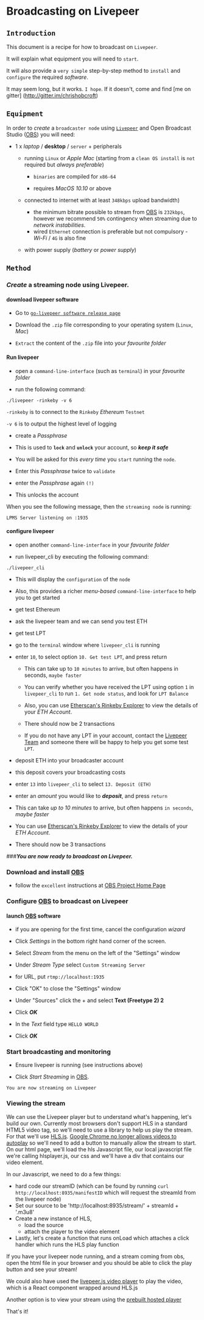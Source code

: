 # Broadcasting on Livepeer

## `Introduction`

This document is a recipe for how to broadcast on `Livepeer`.

It will explain what equipment you will need to `start`.

It will also provide a `very simple` step-by-step method to `install` and `configure` the required _software_.

It may seem long, but it works. `I hope`. If it doesn't, come and find [me on gitter] (http://gitter.im/chrishobcroft)

## `Equipment`

In order to _create_ a `broadcaster node` using [`Livepeer`](http://livepeer.org) and Open Broadcast Studio ([OBS](http://obsproject.com)) you will need:

- 1 x _laptop_ / **desktop** / `server` + peripherals

  - running `Linux` or _Apple Mac_ (starting from a `clean OS install` is `not` required but _always preferable_)

    - `binaries` are compiled for `x86-64`

    - requires _MacOS 10.10_ or above

  - connected to internet with at least `348kbps` upload bandwidth)

    - the minimum bitrate possible to stream from  [OBS](http://obsproject.com) is `232kbps`, however we recommend `50%` contingency when streaming due to _network instabilities_.
    - wired `Ethernet` connection is preferable but not compulsory - _Wi-Fi_ / `4G` is also fine

  - with power supply (_battery_ or _power supply_)

## `Method`

### _Create_ a streaming node using Livepeer.

#### download livepeer software

- Go to [`go-livepeer software release page`](https://github.com/livepeer/go-livepeer/releases)

- Download the `.zip` file corresponding to your operating system (`Linux`, _Mac_)

- `Extract` the content of the `.zip` file into your _favourite folder_

#### Run livepeer

- open a `command-line-interface` (such as `terminal`) in your _favourite folder_

- run the following command:

```
./livepeer -rinkeby -v 6
```

`-rinkeby` is to connect to the `Rinkeby` _Ethereum_ `Testnet`

`-v 6` is to output the highest level of logging

- create a _Passphrase_

 - This is used to **`lock`** and **`unlock`** your account, so _**keep it safe**_
 - You will be asked for this _every time_ you `start` running the `node`.
 - Enter this _Passphrase_ twice to `validate`


- enter the _Passphrase_ again `(!)`

 - This unlocks the account

When you see the following message, then the `streaming node` is running:

```
LPMS Server listening on :1935
```

#### configure livepeer

- open another `command-line-interface` in your _favourite folder_

- run livepeer_cli by executing the following command:

```
./livepeer_cli
```

- This will display the `configuration` of the `node`
- Also, this provides a richer _menu-based_ `command-line-interface` to help you to get started

- get test Ethereum

- ask the livepeer team and we can send you test ETH

- get test LPT

 - go to the `terminal` window where `livepeer_cli` is running

 - enter `10`, to select option `10. Get test LPT`, and press return

    - This can take up to `10 minutes` to arrive, but often happens in seconds, `maybe faster`

    - You can verify whether you have received the LPT using option `1` in `livepeer_cli` to run `1. Get node status`, and look for `LPT Balance`

    - Also, you can use [Etherscan's Rinkeby Explorer](https://rinkeby.etherscan.io) to view the details of your _ETH Account_.
    - There should now be 2 transactions

    - If you do not have any LPT in your account, contact the [Livepeer Team](http://gitter.im/livepeer/Lobby) and someone there will be happy to help you get some test `LPT`.

- deposit ETH into your broadcaster account

 - this deposit covers your broadcasting costs

 - enter `13` into `livepeer_cli` to select `13. Deposit (ETH)`

 - enter an _amount_ you would like to _**deposit**_, and press `return`

 - This can take _up to 10 minutes_ to arrive, but often happens `in seconds`, _maybe faster_
 - You can use [Etherscan's Rinkeby Explorer](https://rinkeby.etherscan.io) to view the details of your _ETH Account_.

 - There should now be 3 transactions

###_**You are now ready to broadcast on Livepeer.**_

### Download and install [OBS](http://obsproject.com)

- follow the `excellent` instructions at [OBS Project Home Page](http://obsproject.com)

### Configure [OBS](http://obsproject.com) to broadcast on Livepeer

#### launch [OBS](http://obsproject.com) software

- if you are opening for the first time, cancel the configuration _wizard_

- Click _Settings_ in the bottom right hand corner of the screen.

- Select _Stream_ from the menu on the left of the "Settings" window

- Under _Stream Type_ select `Custom Streaming Server`

- for URL, put `rtmp://localhost:1935`

- Click "OK" to close the "Settings" window

- Under "Sources" click the + and select **Text (Freetype 2) 2**

- Click _**OK**_

- In the _Text_ field type `HELLO WORLD`

- Click _**OK**_

### Start broadcasting and monitoring

- Ensure livepeer is running (see instructions above)

- Click _Start Streaming_ in [OBS](http://obsproject.com).

```
You are now streaming on Livepeer
```

### Viewing the stream

We can use the Livepeer player but to understand what's happening, let's build our own.  Currently most browsers don't support HLS in a standard HTML5 video tag, so we'll need to use a library to help us play the stream.  For that we'll use [HLS.js](https://github.com/video-dev/hls.js/).  [Google Chrome no longer allows videos to autoplay](https://developers.google.com/web/updates/2017/09/autoplay-policy-changes) so we'll need to add a button to manually allow the stream to start.  
On our html page, we'll load the hls Javascript file, our local javascript file we're calling hlsplayer.js, our css and we'll have a div that contains our video element.  

In our Javascript, we need to do a few things:
- hard code our streamID (which can be found by running ```curl http://localhost:8935/manifestID``` which will request the streamId from the livepeer node)
- Set our source to be 'http://localhost:8935/stream/' + streamId + '.m3u8'
- Create a new instance of HLS,
  - load the source
  - attach the player to the video element
- Lastly, let's create a function that runs onLoad which attaches a click handler which runs the HLS play function

If you have your livepeer node running, and a stream coming from obs, open the html file in your browser and you should be able to click the play button and see your stream!  

We could also have used the [livepeer.js video player](https://github.com/livepeer/livepeerjs/tree/master/packages/chroma) to play the video, which is a React component wrapped around HLS.js

Another option is to view your stream using the [prebuilt hosted player](media.livepeer.org/player.html)

That's it!
